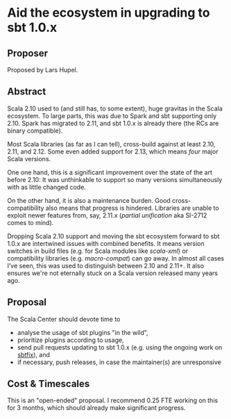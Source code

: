 # Aid the ecosystem in upgrading to sbt 1.0.x

## Proposer

Proposed by Lars Hupel.

## Abstract

Scala 2.10 used to (and still has, to some extent), huge gravitas in the Scala ecosystem. To large parts, this was due to Spark and sbt supporting only 2.10. Spark has migrated to 2.11, and sbt 1.0.x is already there (the RCs are binary compatible).

Most Scala libraries (as far as I can tell), cross-build against at least 2.10, 2.11, and 2.12. Some even added support for 2.13, which means _four_ major Scala versions.

One one hand, this is a significant improvement over the state of the art before 2.10: It was unthinkable to support so many versions simultaneously with as little changed code.

On the other hand, it is also a maintenance burden. Good cross-compatibility also means that progress is hindered. Libraries are unable to exploit newer features from, say, 2.11.x (_partial unification_ aka SI-2712 comes to mind).

Dropping Scala 2.10 support and moving the sbt ecosystem forward to sbt 1.0.x are intertwined issues with combined benefits. It means version switches in build files (e.g. for Scala modules like _scala-xml_) or compatibility libraries (e.g. _macro-compat_) can go away. In almost all cases I’ve seen, this was used to distinguish between 2.10 and 2.11+. It also ensures we're not eternally stuck on a Scala version released many years ago.

## Proposal

The Scala Center should devote time to

* analyse the usage of sbt plugins "in the wild",
* prioritize plugins according to usage,
* send pull requests updating to sbt 1.0.x (e.g. using the ongoing work on [sbtfix](https://github.com/scalacenter/sbtfix)), and
* if necessary, push releases, in case the maintainer(s) are unresponsive

## Cost & Timescales

This is an "open-ended" proposal.
I recommend 0.25 FTE working on this for 3 months, which should already make significant progress. 
